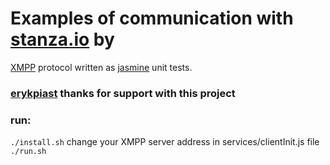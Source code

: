 # Examples of communication with [stanza.io](https://github.com/legastero/stanza.io) by
 [XMPP](https://xmpp.org/) protocol written as [jasmine](https://jasmine.github.io/) unit tests.

### [erykpiast](https://github.com/erykpiast) thanks for support with this project

### run:
`./install.sh`
change your XMPP server address in services/clientInit.js file
`./run.sh`
